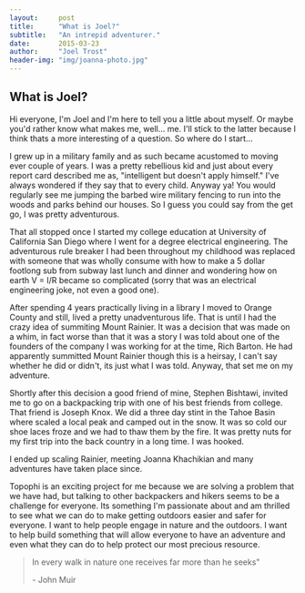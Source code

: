 ```yaml
---
layout:     post
title:      "What is Joel?"
subtitle:   "An intrepid adventurer."
date:       2015-03-23
author:     "Joel Trost"
header-img: "img/joanna-photo.jpg"
---
```


<h2 class="section-heading">What is Joel?</h2>

<p>Hi everyone, I'm Joel and I'm  here to tell you a little about myself.  Or maybe you'd rather know what makes me, well... me.  I'll stick to the latter because I think thats a more interesting of a question.  So where do I start... </p>

<p> I grew up in a military family and as such became acustomed to moving ever couple of years.  I was a pretty rebellious kid and just about every report card described me as, "intelligent but doesn't apply himself."  I've always wondered if they say that to every child.  Anyway ya!  You would regularly see me jumping the barbed wire military fencing to run into the woods and parks behind our houses.  So I guess you could say from the get go, I was pretty adventurous.</p>

<p>That all stopped once I started my college education at University of California San Diego where I went for a degree electrical engineering.  The adventurous rule breaker I had been throughout my childhood was replaced with someone that was wholly consume with how to make a 5 dollar footlong sub from subway last lunch and dinner and wondering how on earth V = I/R became so complicated (sorry that was an electrical engineering joke, not even a good one).</p>

<p>After spending 4 years practically living in a library I moved to Orange County and still, lived a pretty unadventurous life.  That is until I had the crazy idea of summiting Mount Rainier.  It was a decision that was made on a whim, in fact worse than that it was a story I was told about one of the founders of the company I was working for at the time, Rich Barton.  He had apparently summitted Mount Rainier though this is a heirsay, I can't say whether he did or didn't, its just what I was told.  Anyway, that set me on my adventure.</p>

<p>Shortly after this decision a good friend of mine, Stephen Bishtawi, invited me to go on a backpacking trip with one of his best friends from college.  That friend is Joseph Knox.  We did a three day stint in the Tahoe Basin where scaled a local peak and camped out in the snow.  It was so cold our shoe laces froze and we had to thaw them by the fire.  It was pretty nuts for my first trip into the back country in a long time.  I was hooked.</p>

<p>I ended up scaling Rainier, meeting Joanna Khachikian and many adventures have taken place since.</p>

<p>Topophi is an exciting project for me because we are solving a problem that we have had, but talking to other backpackers and hikers seems to be a challenge for everyone.  Its something I'm passionate about and am thrilled to see what we can do to make getting outdoors easier and safer for everyone.  I want to help people engage in nature and the outdoors.  I want to help build something that will allow everyone to have an adventure and even what they can do to help protect our most precious resource.</p>

<blockquote>In every walk in nature one receives far more than he seeks" 
  <p>- John Muir</p>
</blockquote>
